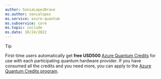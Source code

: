 ```yaml
---
author: SoniaLopezBravo
ms.author: sonialopez
ms.service: azure-quantum
ms.subservice: core
ms.topic: include
ms.date: 10/24/2022
---
```


> [!TIP]
> First-time users automatically get **free USD500** [Azure Quantum Credits](xref:microsoft.quantum.credits) for use with each participating quantum hardware provider. If you have consumed all the credits and you need more, you can apply to the [Azure Quantum Credits program](xref:microsoft.quantum.credits.credits-faq).
